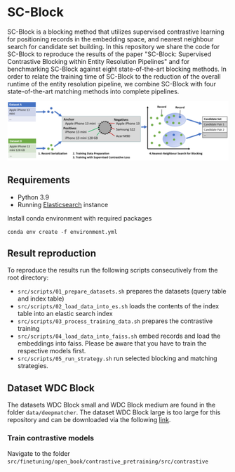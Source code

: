 # SC-Block

SC-Block is a blocking method that utilizes supervised contrastive learning for
positioning records in the embedding space, and nearest neighbour
search for candidate set building. 
In this repository we share the code for SC-Block to reproduce the results of the paper "SC-Block: Supervised Contrastive Blocking within Entity
Resolution Pipelines" and for benchmarking SC-Block
against eight state-of-the-art blocking methods. In order to relate
the training time of SC-Block to the reduction of the overall runtime
of the entity resolution pipeline, we combine SC-Block with
four state-of-the-art matching methods into complete pipelines.

![SC-Block Framework](./SC-Block_framework.PNG)

## Requirements

* Python 3.9
* Running [Elasticsearch](https://www.elastic.co/what-is/elasticsearch) instance

Install conda environment with required packages
```
conda env create -f environment.yml
```

## Result reproduction

To reproduce the results run the following scripts consecutively from the root directory:

- `src/scripts/01_prepare_datasets.sh` prepares the datasets (query table and index table)
- `src/scripts/02_load_data_into_es.sh` loads the contents of the index table into an elastic search index
- `src/scripts/03_process_training_data.sh` prepares the contrastive training
- `src/scripts/04_load_data_into_faiss.sh` embed records and load the embeddings into faiss. Please be aware that you have to train the respective models first.
- `src/scripts/05_run_strategy.sh` run selected blocking and matching strategies.

## Dataset WDC Block
The datasets WDC Block small and WDC Block medium are found in the folder `data/deepmatcher`.
The dataset WDC Block large is too large for this repository and can be downloaded via the following [link](https://drive.google.com/file/d/1d-6TIxV1cn8AErwfevTnLI6GMplPbqxI/view?usp=drive_link).


### Train contrastive models
Navigate to the folder `src/finetuning/open_book/contrastive_pretraining/src/contrastive`

